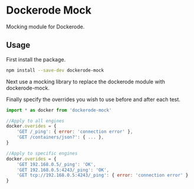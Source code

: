 # Dockerode Mock

Mocking module for Dockerode.

## Usage

First install the package.

```bash
npm install --save-dev dockerode-mock
```

Next use a mocking library to replace the dockerode module with dockerode-mock.

Finally specify the overrides you wish to use before and after each test.

```javascript
import * as docker from 'dockerode-mock'

//Apply to all engines
docker.overides = {
	'GET /_ping': { error: 'connection error' },
	'GET /containers/json?': { ... },
}

//Apply to specific engines
docker.overides = {
	'GET 192.168.0.5/_ping': 'OK',
	'GET 192.168.0.5:4243/_ping': 'OK',
	'GET tcp://192.168.0.5:4243/_ping': { error: 'connection error' }
}
```